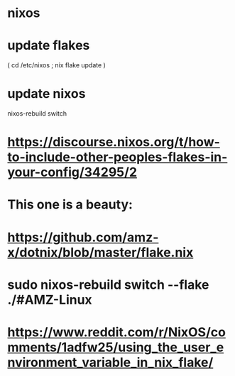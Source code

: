 # nixos


# update flakes
( cd /etc/nixos ; nix flake update )

# update nixos
nixos-rebuild switch





# https://discourse.nixos.org/t/how-to-include-other-peoples-flakes-in-your-config/34295/2
# This one is a beauty:
# https://github.com/amz-x/dotnix/blob/master/flake.nix
# sudo nixos-rebuild switch --flake ./#AMZ-Linux
# https://www.reddit.com/r/NixOS/comments/1adfw25/using_the_user_environment_variable_in_nix_flake/
